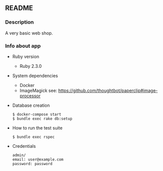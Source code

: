 ## README

### Description

A very basic web shop.

### Info about app

- Ruby version
    - Ruby 2.3.0

- System dependencies
    - Docker
    - ImageMagick see: https://github.com/thoughtbot/paperclip#image-processor

- Database creation
    ```shell
    $ docker-compose start
    $ bundle exec rake db:setup
    ```

- How to run the test suite
    ```shell
    $ bundle exec rspec
    ```

- Credentials 
  ```
  admin/
  email: user@example.com
  password: password
  ```
